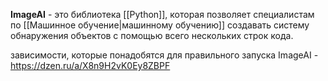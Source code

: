 **ImageAI** - это библиотека [[Python]], которая позволяет специалистам по [[Машинное обучение|машинному обучению]] создавать систему обнаружения объектов с помощью всего нескольких строк кода.

зависимости, которые понадобятся для правильного запуска ImageAI - https://dzen.ru/a/X8n9H2vK0Ey8ZBPF